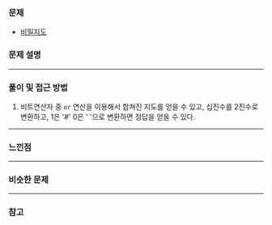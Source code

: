 ### 문제

- [비밀지도](https://programmers.co.kr/learn/courses/30/lessons/17861)

### 문제 설명

---

### 풀이 및 접근 방법

1. 비트연산자 중 `or` 연산을 이용해서 합쳐진 지도를 얻을 수 있고, 십진수를 2진수로 변환하고, 1은 '#' 0은 ' '으로 변환하면 정답을 얻을 수 있다.

---

### 느낀점

---

### 비슷한 문제

---

### 참고
